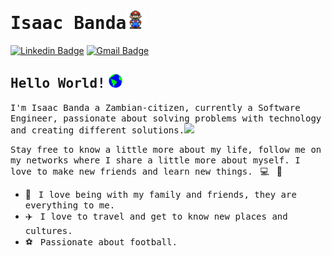 # <samp>Isaac Banda</samp><img src="https://github.com/IsaacBanda/IsaacBanda/blob/main/assets/mario_hello_big.gif" width="30px">


[![Linkedin Badge](https://img.shields.io/badge/LinkedIn-%230077B5.svg?&style=flat-square&logo=linkedin&logoColor=white&color=071A2C&link=https://www.linkedin.com/in/isaac-banda-498910114/)](https://www.linkedin.com/in/isaac-banda-498910114/)
[![Gmail Badge](https://img.shields.io/badge/Gmail-%231877F2.svg?&style=flat-square&logo=gmail&logoColor=white&color=071A2C&link=mailto:IsaacBandaJr@gmail.com)](mailto:IsaacBandaJr@gmail.com)

## <samp>Hello World!</samp> <img src="https://github.com/IsaacBanda/IsaacBanda/blob/main/assets/earth.gif" width="22px">


<samp>I'm Isaac Banda a Zambian-citizen, currently a Software Engineer, passionate about solving problems with technology and creating different solutions.</samp><img src="https://media.giphy.com/media/WUlplcMpOCEmTGBtBW/giphy.gif" width="24">

<samp>Stay free to know a little more about my life, follow me on my networks where I share a little more about myself. I love to make new friends and learn new things.</samp> &nbsp; 💻 &nbsp; 🚀

- 🏡 &nbsp; <samp>I love being with my family and friends, they are everything to me.</samp>
- ✈️ &nbsp; <samp>I love to travel and get to know new places and cultures.</samp>
- ⚽ &nbsp; <samp>Passionate about football.</samp>

